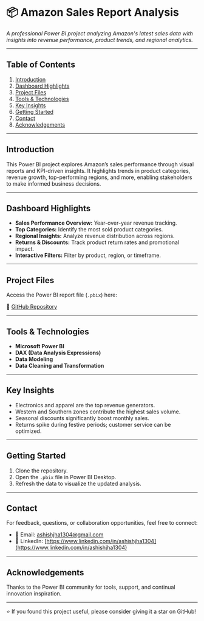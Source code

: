 # 📦 Amazon Sales Report Analysis

_A professional Power BI project analyzing Amazon's latest sales data with insights into revenue performance, product trends, and regional analytics._

---

## Table of Contents
1. [Introduction](#introduction)
2. [Dashboard Highlights](#dashboard-highlights)
3. [Project Files](#project-files)
4. [Tools & Technologies](#tools--technologies)
5. [Key Insights](#key-insights)
6. [Getting Started](#getting-started)
7. [Contact](#contact)
8. [Acknowledgements](#acknowledgements)

---

## Introduction

This Power BI project explores Amazon’s sales performance through visual reports and KPI-driven insights. It highlights trends in product categories, revenue growth, top-performing regions, and more, enabling stakeholders to make informed business decisions.

---

## Dashboard Highlights

- **Sales Performance Overview:** Year-over-year revenue tracking.
- **Top Categories:** Identify the most sold product categories.
- **Regional Insights:** Analyze revenue distribution across regions.
- **Returns & Discounts:** Track product return rates and promotional impact.
- **Interactive Filters:** Filter by product, region, or timeframe.

---

## Project Files

Access the Power BI report file (`.pbix`) here:

🔗 [GitHub Repository](https://github.com/ashishjha1304/Amazon-Sales-Report-Analysis)

---

## Tools & Technologies

- **Microsoft Power BI**  
- **DAX (Data Analysis Expressions)**  
- **Data Modeling**  
- **Data Cleaning and Transformation**

---

## Key Insights

- Electronics and apparel are the top revenue generators.  
- Western and Southern zones contribute the highest sales volume.  
- Seasonal discounts significantly boost monthly sales.  
- Returns spike during festive periods; customer service can be optimized.

---

## Getting Started

1. Clone the repository.  
2. Open the `.pbix` file in Power BI Desktop.  
3. Refresh the data to visualize the updated analysis.

---

## Contact

For feedback, questions, or collaboration opportunities, feel free to connect:

- 📧 Email: ashishjha1304@gmail.com  
- 🔗 LinkedIn: [https://www.linkedin.com/in/ashishjha1304](https://www.linkedin.com/in/ashishjha1304)

---

## Acknowledgements

Thanks to the Power BI community for tools, support, and continual innovation inspiration.

---

⭐ If you found this project useful, please consider giving it a star on GitHub!

